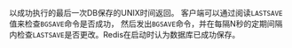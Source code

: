 以成功执行的最后一次DB保存的UNIX时间返回。
客户端可以通过阅读`LASTSAVE`值来检查`BGSAVE`命令是否成功，
然后发出`BGSAVE`命令，并在每隔N秒的定期间隔内检查`LASTSAVE`是否更改。Redis在启动时认为数据库已成功保存。
